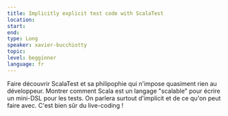 ```yaml
---
title: Implicitly explicit test code with ScalaTest 
location: 
start: 
end: 
type: Long
speaker: xavier-bucchiotty
topic: 
level: begginner
language: fr
---
```


Faire découvrir ScalaTest et sa philipophie qui n'impose quasiment rien au développeur. Montrer comment Scala est un langage "scalable" pour écrire un mini-DSL pour les tests. On parlera surtout d'implicit et de ce qu'on peut faire avec. C'est bien sûr du live-coding !